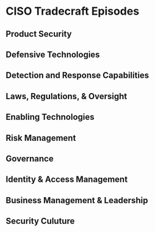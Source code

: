# CISO Tradecraft Episodes
## Product Security
## Defensive Technologies
## Detection and Response Capabilities
## Laws, Regulations, & Oversight
## Enabling Technologies
## Risk Management
## Governance
## Identity & Access Management
## Business Management & Leadership
## Security Culuture
